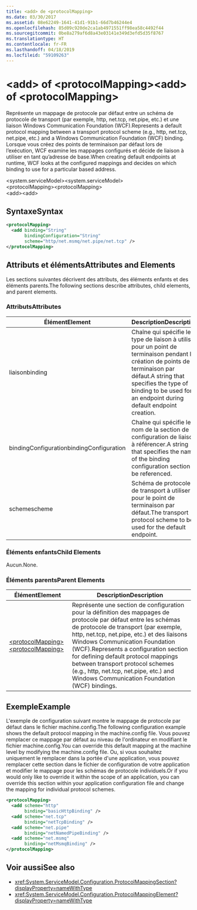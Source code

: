 ```yaml
---
title: <add> de <protocolMapping>
ms.date: 03/30/2017
ms.assetid: 08e62249-1641-41d1-91b1-66d7b46244e4
ms.openlocfilehash: 85d09c920de2ca1ab4971551ff98ea58c4492f44
ms.sourcegitcommit: 0be8a279af6d8a43e03141e349d3efd5d35f8767
ms.translationtype: HT
ms.contentlocale: fr-FR
ms.lasthandoff: 04/18/2019
ms.locfileid: "59109263"
---
```

# <a name="add-of-protocolmapping"></a><span data-ttu-id="606e3-102">\<add> of \<protocolMapping></span><span class="sxs-lookup"><span data-stu-id="606e3-102">\<add> of \<protocolMapping></span></span>
<span data-ttu-id="606e3-103">Représente un mappage de protocole par défaut entre un schéma de protocole de transport (par exemple, http, net.tcp, net.pipe, etc.) et une liaison Windows Communication Foundation (WCF).</span><span class="sxs-lookup"><span data-stu-id="606e3-103">Represents a default protocol mapping between a transport protocol scheme (e.g., http, net.tcp, net.pipe, etc.) and a Windows Communication Foundation (WCF) binding.</span></span> <span data-ttu-id="606e3-104">Lorsque vous créez des points de terminaison par défaut lors de l’exécution, WCF examine les mappages configurés et décide de liaison à utiliser en tant qu’adresse de base.</span><span class="sxs-lookup"><span data-stu-id="606e3-104">When creating default endpoints at runtime, WCF looks at the configured mappings and decides on which binding to use for a particular based address.</span></span>  
  
 <span data-ttu-id="606e3-105">\<system.serviceModel></span><span class="sxs-lookup"><span data-stu-id="606e3-105">\<system.serviceModel></span></span>  
<span data-ttu-id="606e3-106">\<protocolMapping></span><span class="sxs-lookup"><span data-stu-id="606e3-106">\<protocolMapping></span></span>  
<span data-ttu-id="606e3-107">\<add></span><span class="sxs-lookup"><span data-stu-id="606e3-107">\<add></span></span>  
  
## <a name="syntax"></a><span data-ttu-id="606e3-108">Syntaxe</span><span class="sxs-lookup"><span data-stu-id="606e3-108">Syntax</span></span>  
  
```xml  
<protocolMapping>
  <add binding="String"
       bindingConfiguration="String"
       scheme="http/net.msmq/net.pipe/net.tcp" />
</protocolMapping>
```  
  
## <a name="attributes-and-elements"></a><span data-ttu-id="606e3-109">Attributs et éléments</span><span class="sxs-lookup"><span data-stu-id="606e3-109">Attributes and Elements</span></span>  
 <span data-ttu-id="606e3-110">Les sections suivantes décrivent des attributs, des éléments enfants et des éléments parents.</span><span class="sxs-lookup"><span data-stu-id="606e3-110">The following sections describe attributes, child elements, and parent elements.</span></span>  
  
### <a name="attributes"></a><span data-ttu-id="606e3-111">Attributs</span><span class="sxs-lookup"><span data-stu-id="606e3-111">Attributes</span></span>  
  
|<span data-ttu-id="606e3-112">Élément</span><span class="sxs-lookup"><span data-stu-id="606e3-112">Element</span></span>|<span data-ttu-id="606e3-113">Description</span><span class="sxs-lookup"><span data-stu-id="606e3-113">Description</span></span>|  
|-------------|-----------------|  
|<span data-ttu-id="606e3-114">liaison</span><span class="sxs-lookup"><span data-stu-id="606e3-114">binding</span></span>|<span data-ttu-id="606e3-115">Chaîne qui spécifie le type de liaison à utiliser pour un point de terminaison pendant la création de points de terminaison par défaut.</span><span class="sxs-lookup"><span data-stu-id="606e3-115">A string that specifies the type of binding to be used for an endpoint during default endpoint creation.</span></span>|  
|<span data-ttu-id="606e3-116">bindingConfiguration</span><span class="sxs-lookup"><span data-stu-id="606e3-116">bindingConfiguration</span></span>|<span data-ttu-id="606e3-117">Chaîne qui spécifie le nom de la section de configuration de liaison à référencer.</span><span class="sxs-lookup"><span data-stu-id="606e3-117">A string that specifies the name of the binding configuration section to be referenced.</span></span>|  
|<span data-ttu-id="606e3-118">scheme</span><span class="sxs-lookup"><span data-stu-id="606e3-118">scheme</span></span>|<span data-ttu-id="606e3-119">Schéma de protocole de transport à utiliser pour le point de terminaison par défaut.</span><span class="sxs-lookup"><span data-stu-id="606e3-119">The transport protocol scheme to be used for the default endpoint.</span></span>|  
  
### <a name="child-elements"></a><span data-ttu-id="606e3-120">Éléments enfants</span><span class="sxs-lookup"><span data-stu-id="606e3-120">Child Elements</span></span>  
 <span data-ttu-id="606e3-121">Aucun.</span><span class="sxs-lookup"><span data-stu-id="606e3-121">None.</span></span>  
  
### <a name="parent-elements"></a><span data-ttu-id="606e3-122">Éléments parents</span><span class="sxs-lookup"><span data-stu-id="606e3-122">Parent Elements</span></span>  
  
|<span data-ttu-id="606e3-123">Élément</span><span class="sxs-lookup"><span data-stu-id="606e3-123">Element</span></span>|<span data-ttu-id="606e3-124">Description</span><span class="sxs-lookup"><span data-stu-id="606e3-124">Description</span></span>|  
|-------------|-----------------|  
|[<span data-ttu-id="606e3-125">\<protocolMapping></span><span class="sxs-lookup"><span data-stu-id="606e3-125">\<protocolMapping></span></span>](../../../../../docs/framework/configure-apps/file-schema/wcf/protocolmapping.md)|<span data-ttu-id="606e3-126">Représente une section de configuration pour la définition des mappages de protocole par défaut entre les schémas de protocole de transport (par exemple, http, net.tcp, net.pipe, etc.) et des liaisons Windows Communication Foundation (WCF).</span><span class="sxs-lookup"><span data-stu-id="606e3-126">Represents a configuration section for defining default protocol mappings between transport protocol schemes (e.g., http, net.tcp, net.pipe, etc.) and Windows Communication Foundation (WCF) bindings.</span></span>|  
  
## <a name="example"></a><span data-ttu-id="606e3-127">Exemple</span><span class="sxs-lookup"><span data-stu-id="606e3-127">Example</span></span>  
 <span data-ttu-id="606e3-128">L'exemple de configuration suivant montre le mappage de protocole par défaut dans le fichier machine.config.</span><span class="sxs-lookup"><span data-stu-id="606e3-128">The following configuration example shows the default protocol mapping in the machine.config file.</span></span> <span data-ttu-id="606e3-129">Vous pouvez remplacer ce mappage par défaut au niveau de l'ordinateur en modifiant le fichier machine.config.</span><span class="sxs-lookup"><span data-stu-id="606e3-129">You can override this default mapping at the machine level by modifying the machine.config file.</span></span> <span data-ttu-id="606e3-130">Ou, si vous souhaitez uniquement le remplacer dans la portée d'une application, vous pouvez remplacer cette section dans le fichier de configuration de votre application et modifier le mappage pour les schémas de protocole individuels.</span><span class="sxs-lookup"><span data-stu-id="606e3-130">Or if you would only like to override it within the scope of an application, you can override this section within your application configuration file and change the mapping for individual protocol schemes.</span></span>  
  
```xml  
<protocolMapping>
  <add scheme="http"
       binding="basicHttpBinding" />
  <add scheme="net.tcp"
       binding="netTcpBinding" />
  <add scheme="net.pipe"
       binding="netNamedPipeBinding" />
  <add scheme="net.msmq"
       binding="netMsmqBinding" />
</protocolMapping>
```  
  
## <a name="see-also"></a><span data-ttu-id="606e3-131">Voir aussi</span><span class="sxs-lookup"><span data-stu-id="606e3-131">See also</span></span>

- <xref:System.ServiceModel.Configuration.ProtocolMappingSection?displayProperty=nameWithType>
- <xref:System.ServiceModel.Configuration.ProtocolMappingElement?displayProperty=nameWithType>
